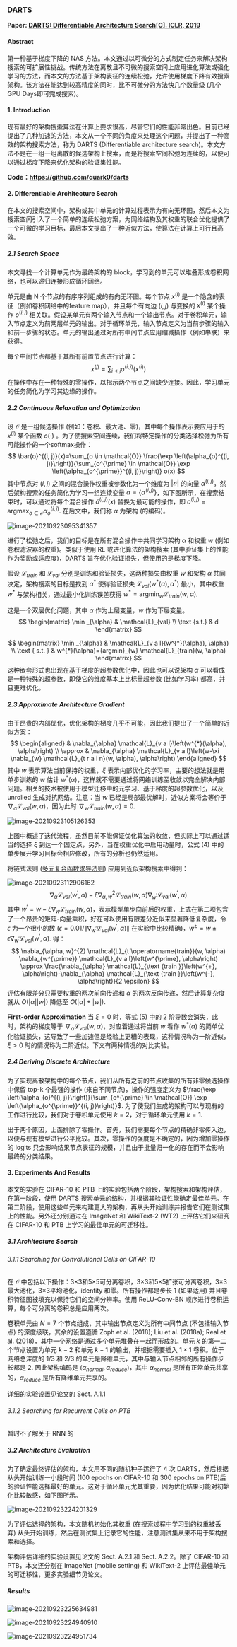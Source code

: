 ### DARTS

**Paper: [DARTS: Differentiable Architecture Search[C]. ICLR, 2019](https://arxiv.org/abs/1806.09055)**

#### Abstract

第一种基于梯度下降的 NAS 方法。本文通过以可微分的方式制定任务来解决架构搜索的可扩展性挑战。传统方法在离散且不可微的搜索空间上应用进化算法或强化学习的方法，而本文的方法基于架构表征的连续松弛，允许使用梯度下降有效搜索架构。该方法在能达到较高精度的同时，比不可微分的方法快几个数量级 (几个GPU Days即可完成搜索)。

#### 1.  Introduction

现有最好的架构搜索算法在计算上要求很高，尽管它们的性能非常出色。目前已经提出了几种加速的方法，本文从一个不同的角度来处理这个问题，并提出了一种高效的架构搜索方法，称为 DARTS (Differentiable architecture search)。本文方法不是在一组一组离散的候选架构上搜索，而是将搜索空间松弛为连续的，以便可以通过梯度下降来优化架构的验证集性能。

**Code：<https://github.com/quark0/darts>**

#### 2.  Differentiable Architecture Search

在本文的搜索空间中，架构或其中单元的计算过程表示为有向无环图，然后本文为搜索空间引入了一个简单的连续松弛方案，为网络结构及其权重的联合优化提供了一个可微的学习目标，最后本文提出了一种近似方法，使算法在计算上可行且高效。

##### 2.1  **Search Space**

本文寻找一个计算单元作为最终架构的 block，学习到的单元可以堆叠形成卷积网络，也可以递归连接形成循环网络。

单元是由 N 个节点的有序序列组成的有向无环图。每个节点 $x^{(i)}$ 是一个隐含的表征（例如卷积网络中的feature map），并且每个有向边 $(i, j)$ 与变换的 $x^{(i)}$ 某个操作 $o^{(i, j)}$ 相关联。假设某单元有两个输入节点和一个输出节点。对于卷积单元，输入节点定义为前两层单元的输出。对于循环单元，输入节点定义为当前步骤的输入和前一步骤的状态。单元的输出通过对所有中间节点应用缩减操作（例如串联）来获得。

每个中间节点都基于其所有前置节点进行计算：
$$
x^{(j)}=\sum_{i<j} o^{(i, j)}\left(x^{(i)}\right)
$$
在操作中存在一种特殊的零操作，以指示两个节点之间缺少连接。因此，学习单元的任务简化为学习其边缘的操作。

##### 2.2 Continuous Relaxation and Optimization

设 $\mathcal{O}$ 是一组候选操作 (例如：卷积、最大池、零)，其中每个操作表示要应用于的 $x^{(i)}$ 某个函数 $o(\cdot)$ 。为了使搜索空间连续，我们将特定操作的分类选择松弛为所有可能操作的一个softmax操作：
$$
\bar{o}^{(i, j)}(x)=\sum_{o \in \mathcal{O}} \frac{\exp \left(\alpha_{o}^{(i, j)}\right)}{\sum_{o^{\prime} \in \mathcal{O}} \exp \left(\alpha_{o^{\prime}}^{(i, j)}\right)} o(x)
$$
其中节点对 $(i, j)$ 之间的混合操作权重被参数化为一个维度为 $|\mathcal{O}|$ 的向量 $\alpha^{(i,j)}$，然后架构搜索的任务简化为学习一组连续变量 $\alpha = \{\alpha^{(i,j)}\}$，如下图所示，在搜索结束时，可以通过将每个混合操作 $\bar{o}^{(i, j)}(x)$ 替换为最可能的操作，即 $o^{(i, j)}=\operatorname{argmax}_{o \in \mathcal{O}} \alpha_{o}^{(i, j)}$. 在后文中，我们称 $\alpha$ 为架构 (的编码)。

![image-20210923095341357](../_image/image-20210923095341357.png)

进行了松弛之后，我们的目标是在所有混合操作中共同学习架构 $\alpha$ 和权重 $w$ (例如卷积滤波器的权重)。类似于使用 RL 或进化算法的架构搜索 (其中验证集上的性能作为奖励或适应度)，DARTS 旨在优化验证损失，但使用的是梯度下降。

假设 $\mathcal{L}_{train}$ 和 $\mathcal{L}_{val}$ 分别是训练和验证损失，这两种损失由权重 $w$ 和架构 $\alpha$ 共同决定，架构搜索的目标是找到 $\alpha^*$ 使得验证损失 $\mathcal{L}_{v a l}(w^{*}(\alpha), \alpha^*)$ 最小，其中权重 $w^*$ 与架构相关，通过最小化训练误差获得 $w^{*}=\operatorname{argmin}_{w} \mathcal{L}_{train}(w, \alpha)$.

这是一个双层优化问题，其中 $\alpha$ 作为上层变量，$w$ 作为下层变量。
$$
\begin{matrix}
\min _{\alpha} & \mathcal{L}_{val} \\
\text {s.t.} & d
\end{matrix}
$$

$$
\begin{matrix}
\min _{\alpha} & \mathcal{L}_{v a l}(w^{*}(\alpha), \alpha) \\
\text { s.t. } & w^{*}(\alpha)={argmin}_{w} \mathcal{L}_{train}(w, \alpha)
\end{matrix}
$$
这种嵌套形式也出现在基于梯度的超参数优化中，因此也可以说架构 $\alpha$ 可以看成是一种特殊的超参数，即使它的维度基本上比标量超参数 (比如学习率) 都高，并且更难优化。

##### 2.3 Approximate Architecture Gradient

由于昂贵的内部优化，优化架构的梯度几乎不可能，因此我们提出了一个简单的近似方案：
$$
\begin{aligned}
& \nabla_{\alpha} \mathcal{L}_{v a l}\left(w^{*}(\alpha), \alpha\right) \\
\approx & \nabla_{\alpha} \mathcal{L}_{v a l}\left(w-\xi \nabla_{w} \mathcal{L}_{t r a i n}(w, \alpha), \alpha\right)
\end{aligned}
$$
其中 $w$ 表示算法当前保持的权重，$\xi$ 表示内部优化的学习率，主要的想法就是用单步训练的 $w$ 估计 $w^{*}(\alpha)$，这样就不需要通过将网络训练至收敛以完全解决内部问题。相关的技术被使用于模型迁移中的元学习、基于梯度的超参数优化，以及 unrolled 生成对抗网络。注意：当 $w$ 已经是局部最优解时，近似方案将会等价于 $\nabla_{\alpha} \mathcal{L}_{v a l}(w,\alpha)$，因为此时 $\nabla_{w} \mathcal{L}_{t r a i n}(w, \alpha)=0$.

![image-20210923105126353](../_image/image-20210923105126353.png)

上图中概述了迭代流程，虽然目前不能保证优化算法的收敛，但实际上可以通过适当的选择 $\xi$ 到达一个固定点，另外，当在权重优化中启用动量时，公式 (4) 中的单步展开学习目标会相应修改，所有的分析也仍然适用。

将链式法则 ([多元复合函数求导法则](https://zh.wikipedia.org/wiki/%E9%93%BE%E5%BC%8F%E6%B3%95%E5%88%99)) 应用到近似架构搜索中得到：

![image-20210923112906162](../_image/image-20210923112906162.png)
$$
\nabla_{\alpha} \mathcal{L}_{v a l}\left(w^{\prime}, \alpha\right)-\xi \nabla_{\alpha, w}^{2} \mathcal{L}_{t r a i n}(w, \alpha) \nabla_{w^{\prime}} \mathcal{L}_{v a l}\left(w^{\prime}, \alpha\right)
$$
其中 $w^{\prime}=w-\xi\nabla_{w} \mathcal{L}_{train}(w, \alpha)$，表示模型单步向前后的权重，上式在第二项包含了一个昂贵的矩阵-向量乘积，好在可以使用有限差分近似来显著降低复杂度，令 $\epsilon$ 为一个很小的数 ($\epsilon = 0.01/\| \nabla_{w^{\prime}} \mathcal{L}_{v a l}\left(w^{\prime}, \alpha\right) \|$ 在实验中比较精确)，$w^{\pm} = w \pm \epsilon \nabla_{w^\prime} \mathcal{L}_{val}(w^\prime,\alpha)$. 得：
$$
\nabla_{\alpha, w}^{2} \mathcal{L}_{t \operatorname{train}}(w, \alpha) \nabla_{w^{\prime}} \mathcal{L}_{v a l}\left(w^{\prime}, \alpha\right) \approx \frac{\nabla_{\alpha} \mathcal{L}_{\text {train }}\left(w^{+}, \alpha\right)-\nabla_{\alpha} \mathcal{L}_{\text {train }}\left(w^{-}, \alpha\right)}{2 \epsilon}
$$
评估有限差分只需要权重的两次前向传递和 $\alpha$ 的两次反向传递，然后计算复杂度就从 $O(|\alpha||w|)$ 降低至 $O(|\alpha|+|w|)$.

**First-order Approximation**    当 $\xi=0$ 时，等式 (5) 中的 2 阶导数会消失，此时，架构的梯度等于 $\nabla_{\alpha} \mathcal{L}_{val}(w, \alpha)$，对应着通过将当前 $w$ 看作 $w^*(\alpha)$ 的简单优化验证损失，这导致了一些加速但是经验上更糟的表现，这种情况称为一阶近似， $\xi > 0$ 时的情况称为二阶近似。下文有两种情况的对比实验。

##### 2.4 Deriving Discrete Architecture

为了实现离散架构中的每个节点，我们从所有之前的节点收集的所有非零候选操作中保留 top-k 个最强的操作 (来自不同节点)，操作的强度定义为 $\frac{\exp \left(\alpha_{o}^{(i, j)}\right)}{\sum_{o^{\prime} \in \mathcal{O}} \exp \left(\alpha_{o^{\prime}}^{(i, j)}\right)}$. 为了使我们生成的架构可以与现有的工作进行比较，我们对于卷积单元使用 $k=2$，对于循环单元使用 $k=1$.

出于两个原因，上面排除了零操作。首先，我们需要每个节点的精确非零传入边，以便与现有模型进行公平比较。其次，零操作的强度是不确定的，因为增加零操作的 logits 只会影响结果节点表征的规模，并且由于批量归一化的存在而不会影响最终的分类结果。

#### 3.  Experiments And Results

本文的实验在 CIFAR-10 和 PTB 上的实验包括两个阶段，架构搜索和架构评估，在第一阶段，使用 DARTS 搜索单元的结构，并根据其验证性能确定最佳单元。在第二阶段，使用这些单元来构建更大的架构，再从头开始训练并报告它们在测试集上的性能。另外还分别通过在 ImageNet 和 WikiText-2 (WT2) 上评估它们来研究在 CIFAR-10 和 PTB 上学习的最佳单元的可迁移性。

##### 3.1  Architecture Search

###### 3.1.1  Searching for Convolutional Cells on CIFAR-10

在 $\mathcal{O}$ 中包括以下操作：3×3和5×5可分离卷积，3×3和5×5扩张可分离卷积，3×3最大池化，3×3平均池化，identity 和零。所有操作都是步长 1 (如果适用) 并且卷积特征图被填充以保持它们的空间分辨率。使用 ReLU-Conv-BN 顺序进行卷积运算，每个可分离的卷积总是应用两次。

卷积单元由 $N=7$ 个节点组成，其中输出节点定义为所有中间节点 (不包括输入节点) 的深度级联，其余的设置遵循 Zoph et al. (2018); Liu et al. (2018a); Real et al. (2018)，其中一个网络是通过多个单元堆叠在一起而形成的。单元 $k$ 的第一二个节点设置为单元 $k-2$ 和单元 $k-1$ 的输出，并根据需要插入 $1 \times 1$ 卷积。位于网络总深度的 1/3 和 2/3 的单元是降维单元，其中与输入节点相邻的所有操作步长都是 2. 因此架构编码是 $(\alpha_{normal}, \alpha_{reduce})$，其中 $\alpha_{normal}$ 是所有正常单元共享的，$\alpha_{reduce}$ 是所有降维单元共享的。

详细的实验设置见论文的 Sect. A.1.1

###### 3.1.2  Searching for Recurrent Cells on PTB

暂时不了解关于 RNN 的

##### 3.2 Architecture Evaluation

为了确定最终评估的架构，本文用不同的随机种子运行了 4 次 DARTS，然后根据从头开始训练一小段时间 (100 epochs on CIFAR-10 和 300 epochs on PTB)后的验证性能选择最好的单元。这对于循环单元尤其重要，因为优化结果可能对初始化比较敏感，如下图所示。

![image-20210923224201329](../_image/image-20210923224201329.png)

为了评估选择的架构，本文随机初始化其权重 (在搜索过程中学习到的权重被丢弃) 从头开始训练，然后在测试集上记录它的性能，注意测试集从来不用于架构搜索和选择。

架构评估详细的实验设置见论文的 Sect. A.2.1 和 Sect. A.2.2。除了 CIFAR-10 和 PTB，本文还分别在 ImageNet (mobile setting) 和 WikiText-2 上评估最佳单元的可迁移性，更多实验细节见论文。

##### Results

![image-20210923225634981](../_image/image-20210923225634981.png)

![image-20210923224940910](../_image/image-20210923224940910.png)

![image-20210923224951734](../_image/image-20210923224951734.png)
